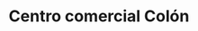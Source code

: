 ---
title: "Centro comercial Colón"
url: /puerto-la-cruz/centro-comercial-colon/
shop: centro comercial
---